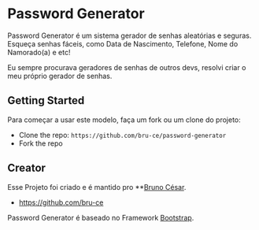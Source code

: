 ﻿# Password Generator

Password Generator é um sistema gerador de senhas aleatórias e seguras. Esqueça senhas fáceis, como Data de Nascimento, Telefone, Nome do Namorado(a) e etc!

Eu sempre procurava geradores de senhas de outros devs, resolvi criar o meu próprio gerador de senhas.

## Getting Started

Para começar a usar este modelo, faça um fork ou um clone do projeto:
* Clone the repo: `https://github.com/bru-ce/password-generator`
* Fork the repo


## Creator

Esse Projeto foi criado e é mantido pro **[Bruno César](https://github.com/bru-ce/).

* https://github.com/bru-ce

Password Generator é baseado no Framework [Bootstrap](http://getbootstrap.com/).


